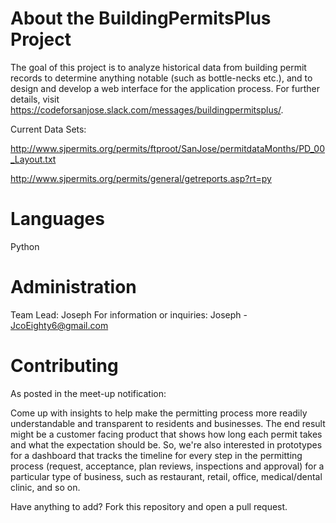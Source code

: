 # About the BuildingPermitsPlus Project

The goal of this project is to analyze historical data from building permit records to determine anything notable (such as bottle-necks etc.), and to design and develop a web interface for the application process. For further details, visit https://codeforsanjose.slack.com/messages/buildingpermitsplus/.

Current Data Sets:

  http://www.sjpermits.org/permits/ftproot/SanJose/permitdataMonths/PD_00_Layout.txt
  
  http://www.sjpermits.org/permits/general/getreports.asp?rt=py
  
# Languages

Python

# Administration

Team Lead: Joseph
For information or inquiries: Joseph - JcoEighty6@gmail.com

# Contributing

As posted in the meet-up notification:

Come up with insights to help make the permitting process more readily understandable and transparent to residents and businesses. The end result might be a customer facing product that shows how long each permit takes and what the expectation should be. So, we're also interested in prototypes for a dashboard that tracks the timeline for every step in the permitting process (request, acceptance, plan reviews, inspections and approval) for a particular type of business, such as restaurant, retail, office, medical/dental clinic, and so on.

Have anything to add? Fork this repository and open a pull request.
